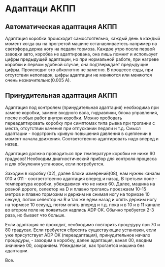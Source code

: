 # Адаптаци АКПП

## Автоматическая адаптация АКПП
Адаптация коробки происходит самостоятельно, каждый день в каждый момент когда вы на прогретой машине останавливаетесь например на светофора,держа ногу на педали тормоза. Каждое утро после первой заводки авто, коробка не адаптирована, она лишь помнит и использует цифры предыдущей адаптации, но при нормальной работе, при нагреве коробки и первом удобной случае, она подтверждает предыдущие цифры. Происходит это абколютно не заметно. В процессе езды, при отсутствии неполадок, цифры адаптации не меняются или меняются очень незначительно(0.005 А).

## Принудительная адаптация АКПП
Адаптация под контролем (принудительная адаптация) необходима при замене коробки, замене входного вала, гидравлики, блока управления, после любых работ внутри коробки. Можно пробовать переадаптировать коробку при симптомах типа рывка при трогании с места, отсутствии качения при отпускании педали и т.д. Смысл адаптации - подстроить кривую повышения давления в сцеплении в момент начала движения. Соответственно адаптировать надо вперед и назад.

Адаптация должна проводиться при температуре коробки не ниже 60 градусов! Необходим диагностический прибор для контроля процесса и для обнуления установок, если потребуется.

Заходим в коробку (02), далее блоки измерений(08), нам нужны каналы 010 и 011 - соответственно адаптация вперед и назад. В третьем поле - температура коробки, убеждаемся что не ниже 60.
Далее, машина на ровной дороге, селектор на D и плавно трогаясь проезжаем 10-15 метров и плавно тормозим и держим не снимая ногу на тормозе 10 секунд, потом селектор на R и так же едем назад и опять держим ногу на тормозе 10 секунд, потом опять вперед и т.д. пока и в 10 и в 11 канале во втором поле не появиться надпись ADP OK. Обычно требуется 2-3 раза, но бывает что больше.

Если адаптация не проходит, необходимо повторить процедуру при 70 и 80 градусах.
Если требуется сбросить существующие установки, если уже присутствует ADP OK (переадаптация), принудительное начало процедуры, - заходим в коробку, далее адаптация, канал 00, вводим значение 00, сохраняем. Убеждаемся, как трогается машина без адаптации.

Все.
